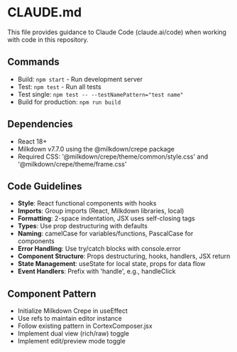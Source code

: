 # CLAUDE.md

This file provides guidance to Claude Code (claude.ai/code) when working with code in this repository.

## Commands
- Build: `npm start` - Run development server
- Test: `npm test` - Run all tests
- Test single: `npm test -- --testNamePattern="test name"` 
- Build for production: `npm run build`

## Dependencies
- React 18+
- Milkdown v7.7.0 using the @milkdown/crepe package
- Required CSS: '@milkdown/crepe/theme/common/style.css' and '@milkdown/crepe/theme/frame.css'

## Code Guidelines
- **Style**: React functional components with hooks
- **Imports**: Group imports (React, Milkdown libraries, local)
- **Formatting**: 2-space indentation, JSX uses self-closing tags
- **Types**: Use prop destructuring with defaults
- **Naming**: camelCase for variables/functions, PascalCase for components
- **Error Handling**: Use try/catch blocks with console.error
- **Component Structure**: Props destructuring, hooks, handlers, JSX return
- **State Management**: useState for local state, props for data flow
- **Event Handlers**: Prefix with 'handle', e.g., handleClick

## Component Pattern
- Initialize Milkdown Crepe in useEffect
- Use refs to maintain editor instance
- Follow existing pattern in CortexComposer.jsx
- Implement dual view (rich/raw) toggle
- Implement edit/preview mode toggle